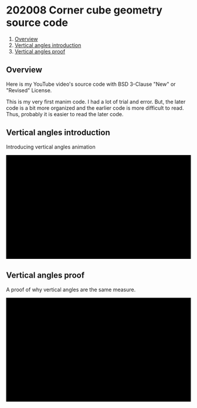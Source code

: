# 202008 Corner cube geometry source code

1. [Overview](https://github.com/yamauchih/3b1b_manim_examples/blob/master/202008_corner_cube_mirror/readme_202008_corner_cube_mirror.md#)
2. [Vertical angles introduction](https://github.com/yamauchih/3b1b_manim_examples/blob/master/202008_corner_cube_mirror/readme_202008_corner_cube_mirror.md#)
3. [Vertical angles proof](https://github.com/yamauchih/3b1b_manim_examples/blob/master/202008_corner_cube_mirror/readme_202008_corner_cube_mirror.md#)

## Overview

Here is my YouTube video's source code with BSD 3-Clause "New" or "Revised" License.

This is my very first manim code. I had a lot of trial and error. But,
the later code is a bit more organized and the earlier code is more
difficult to read. Thus, probably it is easier to read the later code.

## Vertical angles introduction

Introducing vertical angles animation

<p align="center"><img src ="https://github.com/yamauchih/3b1b_manim_examples/blob/master/202008_corner_cube_mirror/gifs/VerticalAngle01.gif" width=640/></p>

## Vertical angles proof

A proof of why vertical angles are the same measure.

<p align="center"><img src ="https://github.com/yamauchih/3b1b_manim_examples/blob/master/202008_corner_cube_mirror/gifs/VerticalAngleProof01.gif" width=640/></p>

